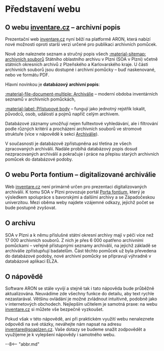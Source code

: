 ﻿# Představení webu

## O webu [inventare.cz](https://www.inventare.cz) – archivní popis

Prezentační web [inventare.cz](https://www.inventare.cz) nyní běží na platformě ARON, 
která nabízí nové možnosti oproti starší verzi určené pro publikaci archivních pomůcek. 

Nově zde naleznete seznam a stručný popis všech [:material-sitemap: archivních souborů](/sections/section-fund) Státního oblastního archivu v&nbsp;Plzni (SOA v&nbsp;Plzni) 
včetně státních okresních archivů z Plzeňského a Karlovarského kraje.
U části archivních souborů jsou dostupné i archivní pomůcky – buď naskenované, nebo ve formátu PDF.

Hlavní novinkou je **databázový archivní popis**:

[:material-file-document-multiple: Archiválie](/sections/section-archdesc) – moderní obdoba inventárních seznamů v archivních pomůckách, 

[:material-label: Přístupové body](/sections/section-entity) – fungují jako jednotný rejstřík lokalit, původců, osob, událostí a pojmů napříč celým archivem. 

Databázové záznamy umožňují nejen fulltextové vyhledávání, 
ale i filtrování podle různých kritérií a procházení archivních souborů ve stromové struktuře (více v&nbsp;nápovědě k&nbsp;sekci [Archiválie](/sections/section-archdesc)).

V současnosti je databázově zpřístupněna asi třetina ze všech zpracovaných archiválií. 
Nadále probíhá databázový popis dosud nezpracovaných archiválií a pokračuje i práce na přepisu starých archivních pomůcek do databázové podoby.

## O webu Porta fontium – digitalizované archiválie
Web [inventare.cz](https://www.inventare.cz) není primárně určen pro prezentaci digitalizovaných archiválií.
K tomu SOA v Plzni provozuje portál [Porta fontium](https://www.portafontium.eu), který je výsledkem spolupráce s bavorskými a dalšími archivy a se Západočeskou univerzitou.
Mezi oběma weby najdete vzájemné odkazy, jejichž počet se bude postupně zvyšovat. 

## O archivu
SOA v Plzni a k&nbsp;němu příslušné státní okresní archivy mají v&nbsp;péči více než 17&nbsp;000 archivních souborů.
Z nich je přes 6&nbsp;000 opatřeno archivními pomůckami – veřejně přístupnými seznamy archiválií, 
na jejichž základě se archiválie zpřístupňují badatelům.
Část těchto pomůcek už byla převedena do databázové podoby, nové archivní pomůcky se připravují výhradně v databázové aplikaci ELZA.
 
## O nápovědě

Software ARON se stále vyvíjí a stejně tak i tato nápověda bude průběžně aktualizována.
Neuvádíme zde všechny funkce do detailu, aby text rychle nezastarával. 
Většinu ovládání je možné zvládnout intuitivně, podobně jako v internetových obchodech.
Nejlepším učitelem je samotná praxe: na webu [inventare.cz](https://www.inventare.cz) si můžete vše bezpečně vyzkoušet.

Pokud však v&nbsp;této nápovědě, ani při praktickém využití webu nenaleznete odpovědi na své otázky, 
neváhejte nám napsat na adresu <inventare@soaplzen.cz>. 
Vaše dotazy se budeme snažit zodpovědět a využijeme je k&nbsp;vylepšení nápovědy i samotného webu.

--8<-- "abbr.md"
